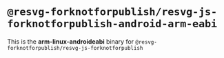 # `@resvg-forknotforpublish/resvg-js-forknotforpublish-android-arm-eabi`

This is the **arm-linux-androideabi** binary for `@resvg-forknotforpublish/resvg-js-forknotforpublish`
